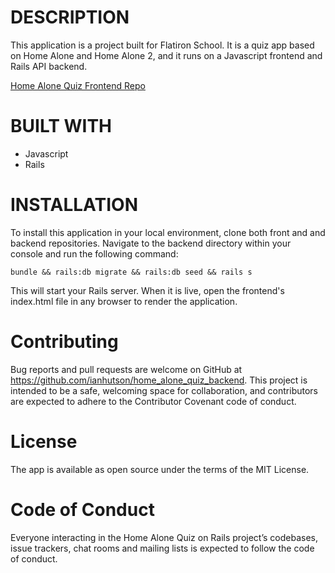 # DESCRIPTION

This application is a project built for Flatiron School. It is a quiz app based on Home Alone and Home Alone 2, and it runs on a Javascript frontend and Rails API backend.

[Home Alone Quiz Frontend Repo](https://github.com/ianhutson/home_alone_quiz_frontend)

# BUILT WITH

- Javascript
- Rails

# INSTALLATION

To install this application in your local environment, clone both front and and backend repositories. Navigate to the backend directory within your console and run the following command:

```bundle && rails:db migrate && rails:db seed && rails s```

This will start your Rails server. When it is live, open the frontend's index.html file in any browser to render the application.

# Contributing

Bug reports and pull requests are welcome on GitHub at https://github.com/ianhutson/home_alone_quiz_backend. This project is intended to be a safe, welcoming space for collaboration, and contributors are expected to adhere to the Contributor Covenant code of conduct.

# License

The app is available as open source under the terms of the MIT License.

# Code of Conduct

Everyone interacting in the Home Alone Quiz on Rails project’s codebases, issue trackers, chat rooms and mailing lists is expected to follow the code of conduct.

